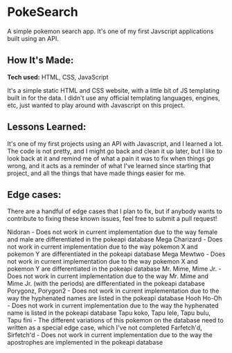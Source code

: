 # PokeSearch
A simple pokemon search app. It's one of my first Javscript applications built using an API.

## How It's Made:

**Tech used:** HTML, CSS, JavaScript

It's a simple static HTML and CSS website, with a little bit of JS templating built in for the data. I didn't use any official templating languages, engines, etc, just wanted to play around with Javascript on this project.

## Lessons Learned:

It's one of my first projects using an API with Javascript, and I learned a lot. The code is not pretty, and I might go back and clean it up later, but I like to look back at it and remind me of what a pain it was to fix when things go wrong, and it acts as a reminder of what I've learned since starting that project, and all the things that have made things easier for me.

## Edge cases:

There are a handful of edge cases that I plan to fix, but if anybody wants to contribute to fixing these known issues, feel free to submit a pull request!

Nidoran - Does not work in current implementation due to the way female and male are differentiated in the pokeapi database
Mega Charizard - Does not work in current implementation due to the way pokemon X and pokemon Y are differentiated in the pokeapi database
Mega Mewtwo - Does not work in current implementation due to the way pokemon X and pokemon Y are differentiated in the pokeapi database
Mr. Mime, Mime Jr.  - Does not work in current implementation due to the way Mr. Mime and Mime Jr. (with the periods) are differentiated in the pokeapi database
Porygonz, Porygon2 - Does not work in current implementation due to the way the hyphenated names are listed in the pokeapi database
Hooh Ho-Oh - Does not work in current implementation due to the way the hyphenated name is listed in the pokeapi database
Tapu koko, Tapu lele, Tapu bulu, Tapu fini - The different variations of this pokemon on the database need to written as a special edge case, which I've not completed
Farfetch'd, Sirfetch'd - Does not work in current implementation due to the way the apostrophes are implemented in the pokeapi database

